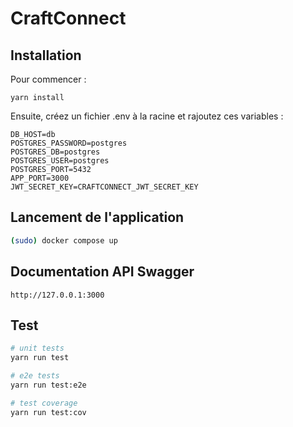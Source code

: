 # CraftConnect

## Installation

Pour commencer :
```
yarn install
```

Ensuite, créez un fichier .env à la racine et rajoutez ces variables : 
```
DB_HOST=db
POSTGRES_PASSWORD=postgres
POSTGRES_DB=postgres
POSTGRES_USER=postgres
POSTGRES_PORT=5432
APP_PORT=3000
JWT_SECRET_KEY=CRAFTCONNECT_JWT_SECRET_KEY
```

## Lancement de l'application

```bash
(sudo) docker compose up
```

## Documentation API Swagger

```
http://127.0.0.1:3000
```

## Test

```bash
# unit tests
yarn run test

# e2e tests
yarn run test:e2e

# test coverage
yarn run test:cov
```
